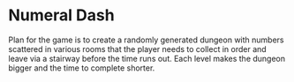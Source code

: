 # Numeral Dash
Plan for the game is to create a randomly generated dungeon with numbers scattered in various rooms that the player needs to collect in order and leave via a stairway before the time runs out. Each level makes the dungeon bigger and the time to complete shorter.
